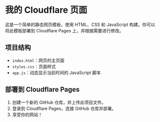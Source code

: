 # 我的 Cloudflare 页面

这是一个简单的静态网页模板，使用 HTML、CSS 和 JavaScript 构建。你可以将此模板部署到 Cloudflare Pages 上，并根据需要进行修改。

## 项目结构

- `index.html`：网页的主页面
- `styles.css`：页面样式
- `app.js`：动态显示当前时间的 JavaScript 脚本

## 部署到 Cloudflare Pages

1. 创建一个新的 GitHub 仓库，并上传此项目文件。
2. 登录到 Cloudflare Pages，连接 GitHub 仓库并部署。
3. 享受你的网站！

